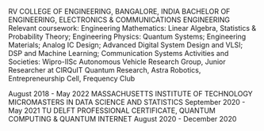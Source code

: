 RV COLLEGE OF ENGINEERING, BANGALORE, INDIA
BACHELOR OF ENGINEERING, ELECTRONICS & COMMUNICATIONS ENGINEERING
Relevant coursework: Engineering Mathematics: Linear Algebra, Statistics & Probability Theory; Engineering Physics: Quantum Systems; Engineering Materials; Analog IC Design; Advanced Digital System Design and VLSI; DSP and Machine Learning; Communication Systems
Activities and Societies: Wipro-IISc Autonomous Vehicle Research Group, Junior Researcher at CIRQuIT Quantum Research, Astra Robotics, Entrepreneurship Cell, Frequency Club

August 2018 - May 2022
MASSACHUSETTS INSTITUTE OF TECHNOLOGY
MICROMASTERS IN DATA SCIENCE AND STATISTICS
September 2020 - May 2021
TU DELFT
PROFESSIONAL CERTIFICATE, QUANTUM COMPUTING & QUANTUM INTERNET
August 2020 - December 2020